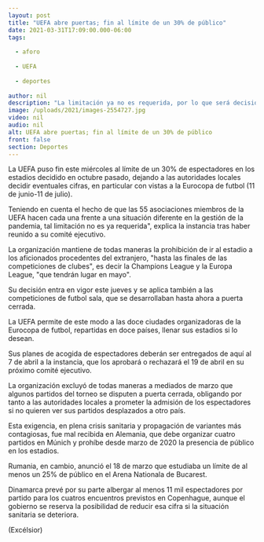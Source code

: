 ```yaml
---
layout: post
title: "UEFA abre puertas; fin al límite de un 30% de público"
date: 2021-03-31T17:09:00.000-06:00
tags:
  
  - aforo
  
  - UEFA
  
  - deportes
  
author: nil
description: "La limitación ya no es requerida, por lo que será decisión de cada Gobierno el número de aficionados que dejen entrar a los estadios"
image: /uploads/2021/images-2554727.jpg
video: nil
audio: nil
alt: UEFA abre puertas; fin al límite de un 30% de público
front: false
section: Deportes
---
```


La UEFA puso fin este miércoles al límite de un 30% de espectadores en los estadios decidido en octubre pasado, dejando a las autoridades locales decidir eventuales cifras, en particular con vistas a la Eurocopa de futbol (11 de junio-11 de julio).

Teniendo en cuenta el hecho de que las 55 asociaciones miembros de la UEFA hacen cada una frente a una situación diferente en la gestión de la pandemia, tal limitación no es ya requerida", explica la instancia tras haber reunido a su comité ejecutivo.

La organización mantiene de todas maneras la prohibición de ir al estadio a los aficionados procedentes del extranjero, "hasta las finales de las competiciones de clubes", es decir la Champions League y la Europa League, "que tendrán lugar en mayo".

Su decisión entra en vigor este jueves y se aplica también a las competiciones de futbol sala, que se desarrollaban hasta ahora a puerta cerrada.

La UEFA permite de este modo a las doce ciudades organizadoras de la Eurocopa de futbol, repartidas en doce países, llenar sus estadios si lo desean. 

Sus planes de acogida de espectadores deberán ser entregados de aquí al 7 de abril a la instancia, que los aprobará o rechazará el 19 de abril en su próximo comité ejecutivo.

La organización excluyó de todas maneras a mediados de marzo que algunos partidos del torneo se disputen a puerta cerrada, obligando por tanto a las autoridades locales a prometer la admisión de los espectadores si no quieren ver sus partidos desplazados a otro país.

Esta exigencia, en plena crisis sanitaria y propagación de variantes más contagiosas, fue mal recibida en Alemania, que debe organizar cuatro partidos en Múnich y prohíbe desde marzo de 2020 la presencia de público en los estadios.

Rumania, en cambio, anunció el 18 de marzo que estudiaba un límite de al menos un 25% de público en el Arena Nationala de Bucarest. 

Dinamarca prevé por su parte albergar al menos 11 mil espectadores por partido para los cuatros encuentros previstos en Copenhague, aunque el gobierno se reserva la posibilidad de reducir esa cifra si la situación sanitaria se deteriora.

(Excélsior)